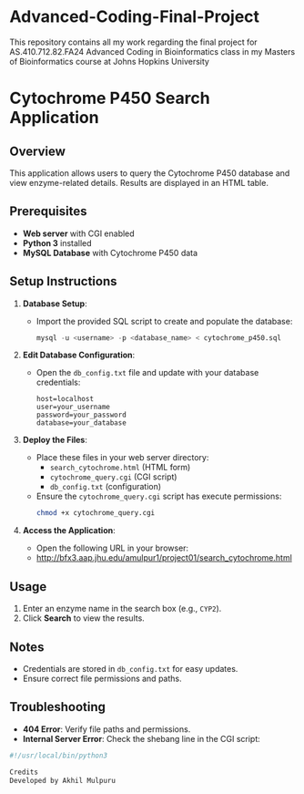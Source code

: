 # Advanced-Coding-Final-Project
This repository contains all my work regarding the final project for AS.410.712.82.FA24 Advanced Coding in Bioinformatics class in my Masters of Bioinformatics course at Johns Hopkins University

# Cytochrome P450 Search Application

## Overview
This application allows users to query the Cytochrome P450 database and view enzyme-related details. Results are displayed in an HTML table.

## Prerequisites
- **Web server** with CGI enabled
- **Python 3** installed
- **MySQL Database** with Cytochrome P450 data

## Setup Instructions
1. **Database Setup**:
   - Import the provided SQL script to create and populate the database:
     ```sql
     mysql -u <username> -p <database_name> < cytochrome_p450.sql
     ```

2. **Edit Database Configuration**:
   - Open the `db_config.txt` file and update with your database credentials:
     ```
     host=localhost
     user=your_username
     password=your_password
     database=your_database
     ```

3. **Deploy the Files**:
   - Place these files in your web server directory:
     - `search_cytochrome.html` (HTML form)
     - `cytochrome_query.cgi` (CGI script)
     - `db_config.txt` (configuration)
   - Ensure the `cytochrome_query.cgi` script has execute permissions:
     ```bash
     chmod +x cytochrome_query.cgi
     ```

4. **Access the Application**:
   - Open the following URL in your browser:
   - http://bfx3.aap.jhu.edu/amulpur1/project01/search_cytochrome.html

## Usage
1. Enter an enzyme name in the search box (e.g., `CYP2`).
2. Click **Search** to view the results.

## Notes
- Credentials are stored in `db_config.txt` for easy updates.
- Ensure correct file permissions and paths.

## Troubleshooting
- **404 Error**: Verify file paths and permissions.
- **Internal Server Error**: Check the shebang line in the CGI script:
```python
#!/usr/local/bin/python3

Credits
Developed by Akhil Mulpuru   
